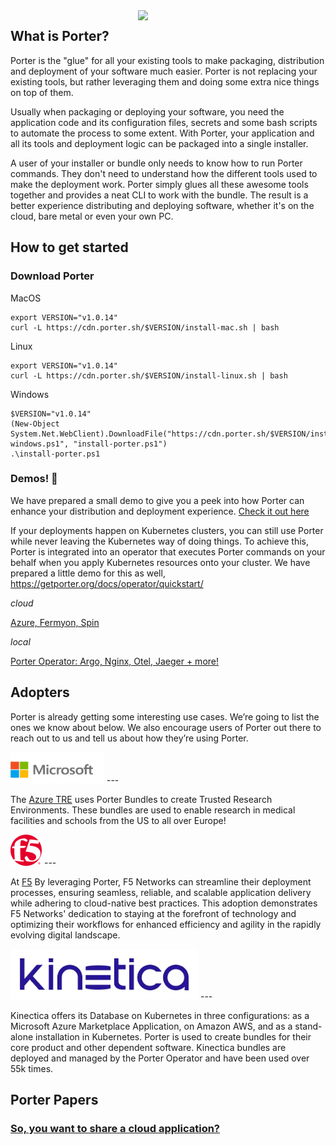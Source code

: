 
<img align="right" src="https://github.com/getporter/porter/blob/main/docs/static/images/porter-docs-header.svg" width="300px" />

## What is Porter?

Porter is the "glue" for all your existing tools to make packaging, distribution and deployment of your software much easier. Porter is not replacing your existing tools, but rather leveraging them and doing some extra nice things on top of them.

Usually when packaging or deploying your software, you need the application code and its configuration files, secrets and some bash scripts to automate the process to some extent. With Porter, your application and all its tools and deployment logic can be packaged into a single installer.

A user of your installer or bundle only needs to know how to run Porter commands. They don't need to understand how the different tools used to make the deployment work. Porter simply glues all these awesome tools together and provides a neat CLI to work with the bundle. The result is a better experience distributing and deploying software, whether it's on the cloud, bare metal or even your own PC.

## How to get started

### Download Porter 

MacOS
```
export VERSION="v1.0.14"
curl -L https://cdn.porter.sh/$VERSION/install-mac.sh | bash
```
Linux
```
export VERSION="v1.0.14"
curl -L https://cdn.porter.sh/$VERSION/install-linux.sh | bash
```
Windows
```
$VERSION="v1.0.14"
(New-Object System.Net.WebClient).DownloadFile("https://cdn.porter.sh/$VERSION/install-windows.ps1", "install-porter.ps1")
.\install-porter.ps1
```

### Demos! 🕺 
We have prepared a small demo to give you a peek into how Porter can enhance your distribution and deployment experience. 
[Check it out here](https://getporter.org/docs/quickstart/bundles/)


If your deployments happen on Kubernetes clusters, you can still use Porter while never leaving the Kubernetes way of doing things. To achieve this, Porter is integrated into an operator that executes Porter commands on your behalf when you apply Kubernetes resources onto your cluster. We have prepared a little demo for this as well, https://getporter.org/docs/operator/quickstart/


*cloud*

[Azure, Fermyon, Spin](fermyon-wasm-bundle)

*local*

[Porter Operator: Argo, Nginx, Otel, Jaeger + more!](https://github.com/bdegeeter/porter-argo-demo/tree/main) 

## Adopters
Porter is already getting some interesting use cases. We’re going to list the ones we know about below. We also encourage users of Porter out there to reach out to us and tell us about how they’re using Porter.


<img src="/imgs/microsoft.png" height="50px" width="150px" />
---

 The [Azure TRE](https://microsoft.github.io/AzureTRE/v0.11.0/azure-tre-overview/architecture/) uses Porter Bundles to create Trusted Research Environments. These bundles are used to enable research in medical facilities and schools from the US to all over Europe!


<img src="/imgs/f5-logo.svg" height="50px" width="50px" />
---


At [F5](https://www.f5.com/) By leveraging Porter, F5 Networks can streamline their deployment processes, ensuring seamless, reliable, and scalable application delivery while adhering to cloud-native best practices. This adoption demonstrates F5 Networks' dedication to staying at the forefront of technology and optimizing their workflows for enhanced efficiency and agility in the rapidly evolving digital landscape.


<img src="/imgs/kinetica.png" width="300px" />
---

Kinectica offers its Database on Kubernetes in three configurations: as a Microsoft Azure Marketplace Application, on Amazon AWS, and as a stand-alone installation in Kubernetes. Porter is used to create bundles for their core product and other dependent software. Kinectica bundles are deployed and managed by the Porter Operator and have been used over 55k times.
 

## Porter Papers

### [So, you want to share a cloud application?](share-a-cloud-application/share-a-cloud-application.md)

